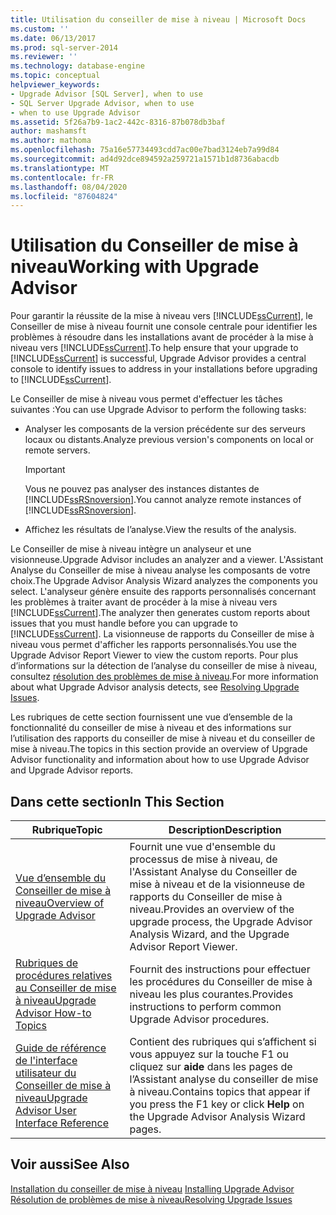 ```yaml
---
title: Utilisation du conseiller de mise à niveau | Microsoft Docs
ms.custom: ''
ms.date: 06/13/2017
ms.prod: sql-server-2014
ms.reviewer: ''
ms.technology: database-engine
ms.topic: conceptual
helpviewer_keywords:
- Upgrade Advisor [SQL Server], when to use
- SQL Server Upgrade Advisor, when to use
- when to use Upgrade Advisor
ms.assetid: 5f26a7b9-1ac2-442c-8316-87b078db3baf
author: mashamsft
ms.author: mathoma
ms.openlocfilehash: 75a16e57734493cdd7ac00e7bad3124eb7a99d84
ms.sourcegitcommit: ad4d92dce894592a259721a1571b1d8736abacdb
ms.translationtype: MT
ms.contentlocale: fr-FR
ms.lasthandoff: 08/04/2020
ms.locfileid: "87604824"
---
```

# <a name="working-with-upgrade-advisor"></a><span data-ttu-id="8ec27-102">Utilisation du Conseiller de mise à niveau</span><span class="sxs-lookup"><span data-stu-id="8ec27-102">Working with Upgrade Advisor</span></span>
  <span data-ttu-id="8ec27-103">Pour garantir la réussite de la mise à niveau vers [!INCLUDE[ssCurrent](../../includes/sscurrent-md.md)], le Conseiller de mise à niveau fournit une console centrale pour identifier les problèmes à résoudre dans les installations avant de procéder à la mise à niveau vers [!INCLUDE[ssCurrent](../../includes/sscurrent-md.md)].</span><span class="sxs-lookup"><span data-stu-id="8ec27-103">To help ensure that your upgrade to [!INCLUDE[ssCurrent](../../includes/sscurrent-md.md)] is successful, Upgrade Advisor provides a central console to identify issues to address in your installations before upgrading to [!INCLUDE[ssCurrent](../../includes/sscurrent-md.md)].</span></span>  
  
 <span data-ttu-id="8ec27-104">Le Conseiller de mise à niveau vous permet d'effectuer les tâches suivantes :</span><span class="sxs-lookup"><span data-stu-id="8ec27-104">You can use Upgrade Advisor to perform the following tasks:</span></span>  
  
-   <span data-ttu-id="8ec27-105">Analyser les composants de la version précédente sur des serveurs locaux ou distants.</span><span class="sxs-lookup"><span data-stu-id="8ec27-105">Analyze previous version's components on local or remote servers.</span></span>  
  
    > [!IMPORTANT]  
    >  <span data-ttu-id="8ec27-106">Vous ne pouvez pas analyser des instances distantes de [!INCLUDE[ssRSnoversion](../../includes/ssrsnoversion-md.md)].</span><span class="sxs-lookup"><span data-stu-id="8ec27-106">You cannot analyze remote instances of [!INCLUDE[ssRSnoversion](../../includes/ssrsnoversion-md.md)].</span></span>  
  
-   <span data-ttu-id="8ec27-107">Affichez les résultats de l’analyse.</span><span class="sxs-lookup"><span data-stu-id="8ec27-107">View the results of the analysis.</span></span>  
  
 <span data-ttu-id="8ec27-108">Le Conseiller de mise à niveau intègre un analyseur et une visionneuse.</span><span class="sxs-lookup"><span data-stu-id="8ec27-108">Upgrade Advisor includes an analyzer and a viewer.</span></span> <span data-ttu-id="8ec27-109">L'Assistant Analyse du Conseiller de mise à niveau analyse les composants de votre choix.</span><span class="sxs-lookup"><span data-stu-id="8ec27-109">The Upgrade Advisor Analysis Wizard analyzes the components you select.</span></span> <span data-ttu-id="8ec27-110">L'analyseur génère ensuite des rapports personnalisés concernant les problèmes à traiter avant de procéder à la mise à niveau vers [!INCLUDE[ssCurrent](../../includes/sscurrent-md.md)].</span><span class="sxs-lookup"><span data-stu-id="8ec27-110">The analyzer then generates custom reports about issues that you must handle before you can upgrade to [!INCLUDE[ssCurrent](../../includes/sscurrent-md.md)].</span></span> <span data-ttu-id="8ec27-111">La visionneuse de rapports du Conseiller de mise à niveau vous permet d'afficher les rapports personnalisés.</span><span class="sxs-lookup"><span data-stu-id="8ec27-111">You use the Upgrade Advisor Report Viewer to view the custom reports.</span></span> <span data-ttu-id="8ec27-112">Pour plus d’informations sur la détection de l’analyse du conseiller de mise à niveau, consultez [résolution des problèmes de mise à niveau](../../../2014/sql-server/install/resolving-upgrade-issues.md).</span><span class="sxs-lookup"><span data-stu-id="8ec27-112">For more information about what Upgrade Advisor analysis detects, see [Resolving Upgrade Issues](../../../2014/sql-server/install/resolving-upgrade-issues.md).</span></span>  
  
 <span data-ttu-id="8ec27-113">Les rubriques de cette section fournissent une vue d’ensemble de la fonctionnalité du conseiller de mise à niveau et des informations sur l’utilisation des rapports du conseiller de mise à niveau et du conseiller de mise à niveau.</span><span class="sxs-lookup"><span data-stu-id="8ec27-113">The topics in this section provide an overview of Upgrade Advisor functionality and information about how to use Upgrade Advisor and Upgrade Advisor reports.</span></span>  
  
## <a name="in-this-section"></a><span data-ttu-id="8ec27-114">Dans cette section</span><span class="sxs-lookup"><span data-stu-id="8ec27-114">In This Section</span></span>  
  
|<span data-ttu-id="8ec27-115">Rubrique</span><span class="sxs-lookup"><span data-stu-id="8ec27-115">Topic</span></span>|<span data-ttu-id="8ec27-116">Description</span><span class="sxs-lookup"><span data-stu-id="8ec27-116">Description</span></span>|  
|-----------|-----------------|  
|[<span data-ttu-id="8ec27-117">Vue d’ensemble du Conseiller de mise à niveau</span><span class="sxs-lookup"><span data-stu-id="8ec27-117">Overview of Upgrade Advisor</span></span>](../../../2014/sql-server/install/overview-of-upgrade-advisor.md)|<span data-ttu-id="8ec27-118">Fournit une vue d'ensemble du processus de mise à niveau, de l'Assistant Analyse du Conseiller de mise à niveau et de la visionneuse de rapports du Conseiller de mise à niveau.</span><span class="sxs-lookup"><span data-stu-id="8ec27-118">Provides an overview of the upgrade process, the Upgrade Advisor Analysis Wizard, and the Upgrade Advisor Report Viewer.</span></span>|  
|[<span data-ttu-id="8ec27-119">Rubriques de procédures relatives au Conseiller de mise à niveau</span><span class="sxs-lookup"><span data-stu-id="8ec27-119">Upgrade Advisor How-to Topics</span></span>](../../../2014/sql-server/install/upgrade-advisor-how-to-topics.md)|<span data-ttu-id="8ec27-120">Fournit des instructions pour effectuer les procédures du Conseiller de mise à niveau les plus courantes.</span><span class="sxs-lookup"><span data-stu-id="8ec27-120">Provides instructions to perform common Upgrade Advisor procedures.</span></span>|  
|[<span data-ttu-id="8ec27-121">Guide de référence de l'interface utilisateur du Conseiller de mise à niveau</span><span class="sxs-lookup"><span data-stu-id="8ec27-121">Upgrade Advisor User Interface Reference</span></span>](../../../2014/sql-server/install/upgrade-advisor-user-interface-reference.md)|<span data-ttu-id="8ec27-122">Contient des rubriques qui s’affichent si vous appuyez sur la touche F1 ou cliquez sur **aide** dans les pages de l’Assistant analyse du conseiller de mise à niveau.</span><span class="sxs-lookup"><span data-stu-id="8ec27-122">Contains topics that appear if you press the F1 key or click **Help** on the Upgrade Advisor Analysis Wizard pages.</span></span>|  
  
## <a name="see-also"></a><span data-ttu-id="8ec27-123">Voir aussi</span><span class="sxs-lookup"><span data-stu-id="8ec27-123">See Also</span></span>  
 <span data-ttu-id="8ec27-124">[Installation du conseiller de mise à niveau](../../../2014/sql-server/install/installing-upgrade-advisor.md) </span><span class="sxs-lookup"><span data-stu-id="8ec27-124">[Installing Upgrade Advisor](../../../2014/sql-server/install/installing-upgrade-advisor.md) </span></span>  
 [<span data-ttu-id="8ec27-125">Résolution de problèmes de mise à niveau</span><span class="sxs-lookup"><span data-stu-id="8ec27-125">Resolving Upgrade Issues</span></span>](../../../2014/sql-server/install/resolving-upgrade-issues.md)  
  
  
